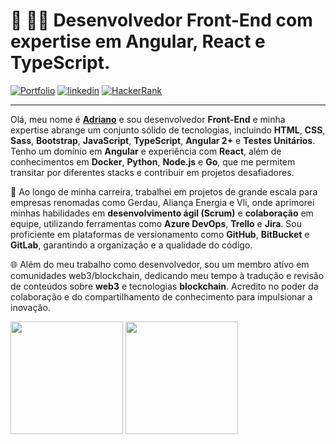 # 🚀 🧑‍💻 Desenvolvedor Front-End com expertise em Angular, React e TypeScript.


[![Portfolio](https://img.shields.io/badge/Portfolio-%23000000.svg?style=for-the-badge&logo=firefox&logoColor=#FF7139)](https://dev-araujo.com.br/)
[![linkedin](https://img.shields.io/badge/LinkedIn-0077B5?style=for-the-badge&logo=linkedin&logoColor=white)](https://www.linkedin.com/in/araujocode/)
[![HackerRank](https://img.shields.io/badge/-Hackerrank⭐⭐⭐⭐-2EC866?style=for-the-badge&logo=HackerRank&logoColor=white)](https://www.hackerrank.com/araujo6_6)


---

Olá, meu nome é [**Adriano**](https://dev-araujo.com.br/) e sou desenvolvedor **Front-End** e minha expertise abrange um conjunto sólido de tecnologias, incluindo **HTML**, **CSS**, **Sass**, **Bootstrap**, **JavaScript**, **TypeScript**, **Angular 2+** e **Testes Unitários**. Tenho um domínio em **Angular** e experiência com **React**, além de conhecimentos em **Docker**, **Python**, **Node.js** e **Go**, que me permitem transitar por diferentes stacks e contribuir em projetos desafiadores.

🎯 Ao longo de minha carreira, trabalhei em projetos de grande escala para empresas renomadas como Gerdau, Aliança Energia e Vli, onde aprimorei minhas habilidades em **desenvolvimento ágil (Scrum)** e **colaboração** em equipe, utilizando ferramentas como **Azure DevOps**, **Trello** e **Jira**. Sou proficiente em plataformas de versionamento como **GitHub**, **BitBucket** e **GitLab**, garantindo a organização e a qualidade do código.

🌐 Além do meu trabalho como desenvolvedor, sou um membro ativo em comunidades web3/blockchain, dedicando meu tempo à tradução e revisão de conteúdos sobre **web3** e tecnologias **blockchain**. Acredito no poder da colaboração e do compartilhamento de conhecimento para impulsionar a inovação.


<img height="180em" src="https://github-readme-stats.vercel.app/api/top-langs/?username=dev-araujo&layout=compact&langs_count=7&theme=transparent"/> 

<img height="180em" src="https://github-readme-stats.vercel.app/api?username=dev-araujo&show_icons=true&include_all_commits=true&count_private=true&rank_icon=github"/>
